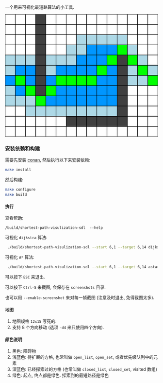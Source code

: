 一个用来可视化最短路算法的小工具.

![](misc/astar-demo.png)

### 安装依赖和构建

需要先安装 [conan](https://conan.io/), 然后执行以下来安装依赖:

```bash
make install
```

然后构建:

```bash
make configure
make build
```

#### 执行

查看帮助:

```
/build/shortest-path-visulization-sdl  --help
```

可视化 `dijkstra` 算法:

```bash
 ./build/shortest-path-visulization-sdl --start 6,1 --target 6,14 dijkstra
```

可视化 `A*` 算法:

```bash
 ./build/shortest-path-visulization-sdl --start 6,1 --target 6,14 astar
```

可以按下 `ESC` 来退出.

可以按下 `Ctrl-S` 来截图, 会保存在 `screenshots` 目录.

也可以用 `--enable-screenshot` 来对每一帧截图 (注意及时退出, 免得截图太多).

#### 地图

1. 地图规格 `12x15` 写死的.
2. 支持 8 个方向移动 (选项 `-d4` 来只使用四个方向).

#### 颜色说明

1. 黑色: 障碍物
1. 浅蓝色: 待扩展的方格, 也常叫做 `open_list`, `open_set`, 或者优先级队列中的元素
1. 深蓝色: 已经探索过的方格 (也常叫做 `closed_list`, `closed_set`, visited 数组)
1. 绿色: 起点, 终点都是绿色. 探索到的最短路径是绿色
